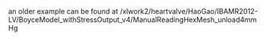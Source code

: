 an older example can be found at 
/xlwork2/heartvalve/HaoGao/IBAMR2012-LV/BoyceModel_withStressOutput_v4/ManualReadingHexMesh_unload4mmHg
